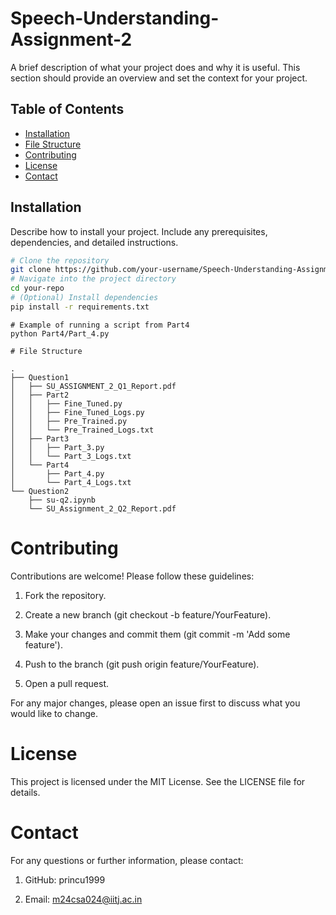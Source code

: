 # Speech-Understanding-Assignment-2

A brief description of what your project does and why it is useful. This section should provide an overview and set the context for your project.

## Table of Contents

- [Installation](#installation)
- [File Structure](#file-structure)
- [Contributing](#contributing)
- [License](#license)
- [Contact](#contact)

## Installation

Describe how to install your project. Include any prerequisites, dependencies, and detailed instructions.

```bash
# Clone the repository
git clone https://github.com/your-username/Speech-Understanding-Assignment-2.git
# Navigate into the project directory
cd your-repo
# (Optional) Install dependencies
pip install -r requirements.txt
````
````
# Example of running a script from Part4
python Part4/Part_4.py
````
````
# File Structure

.
├── Question1
│   ├── SU_ASSIGNMENT_2_Q1_Report.pdf
│   ├── Part2
│   │   ├── Fine_Tuned.py
│   │   ├── Fine_Tuned_Logs.py
│   │   ├── Pre_Trained.py
│   │   └── Pre_Trained_Logs.txt
│   ├── Part3
│   │   ├── Part_3.py
│   │   └── Part_3_Logs.txt
│   └── Part4
│       ├── Part_4.py
│       └── Part_4_Logs.txt
└── Question2
    ├── su-q2.ipynb
    └── SU_Assignment_2_Q2_Report.pdf
````
# Contributing
Contributions are welcome! Please follow these guidelines:

1) Fork the repository.

2) Create a new branch (git checkout -b feature/YourFeature).

3) Make your changes and commit them (git commit -m 'Add some feature').

4) Push to the branch (git push origin feature/YourFeature).

5) Open a pull request.

For any major changes, please open an issue first to discuss what you would like to change.

# License
This project is licensed under the MIT License. See the LICENSE file for details.

# Contact
For any questions or further information, please contact:

1) GitHub: princu1999

2) Email: m24csa024@iitj.ac.in
